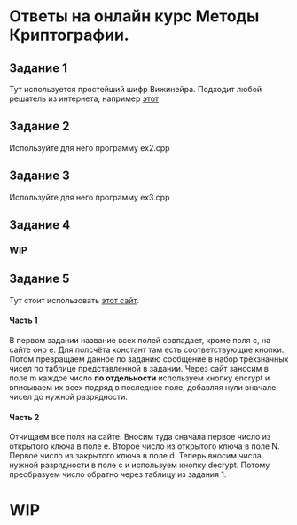 # Ответы на онлайн курс Методы Криптографии.
## Задание 1
 Тут используется простейший шифр Вижинейра. Подходит любой решатель из интернета, например [этот](https://planetcalc.ru/2468/)
## Задание 2
 Используйте для него программу ex2.cpp
## Задание 3
 Используйте для него программу ex3.cpp
## Задание 4
### WIP
## Задание 5
 Тут стоит использовать [этот сайт](https://www.tausquared.net/pages/ctf/rsa.html).
#### Часть 1
 В первом задании название всех полей совпадает, кроме поля с, на сайте оно e.
 Для полсчёта констант там есть соответствующие кнопки.
 Потом превращаем данное по заданию сообщение в набор трёхзначных чисел по таблице представленной в задании. 
 Через сайт заносим в поле m каждое число __по отдельности__ используем кнопку encrypt и вписываем их всех подряд в последнее поле, добавляя нули вначале чисел до нужной разрядности.
#### Часть 2
 Отчищаем все поля на сайте.
 Вносим туда сначала первое число из открытого ключа в поле e. Второе число из открытого ключа в поле N. Первое число из закрытого ключа в поле d.
 Теперь вносим числа нужной разрядности в поле c и используем кнопку decrypt. Потому преобразуем число обратно через таблицу из задания 1.
# WIP
